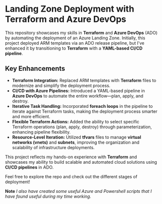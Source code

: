 # Landing Zone Deployment with Terraform and Azure DevOps

This repository showcases my skills in **Terraform** and **Azure DevOps** (ADO) by automating the deployment of an Azure Landing Zone. Initially, this project deployed ARM templates via an ADO release pipeline, but I've enhanced it by transitioning to **Terraform** with a **YAML-based CI/CD pipeline**.

## Key Enhancements

- **Terraform Integration:** Replaced ARM templates with **Terraform** files to modernize and simplify the deployment process.
- **CI/CD with Azure Pipelines:** Introduced a YAML-based pipeline in **Azure DevOps** to automate the entire workflow—plan, apply, and destroy.
- **Iterative Task Handling:** Incorporated **foreach loops** in the pipeline to iterate against Terraform tasks, making the deployment process smarter and more efficient.
- **Flexible Terraform Actions:** Added the ability to select specific Terraform operations (plan, apply, destroy) through parameterization, enhancing pipeline flexibility.
- **Resource-Level Iteration:** Utilized **tfvars** files to manage **virtual networks (vnets)** and **subnets**, improving the organization and scalability of infrastructure deployments.

This project reflects my hands-on experience with **Terraform** and showcases my ability to build scalable and automated cloud solutions using **CI/CD pipelines** in ADO. 

Feel free to explore the repo and check out the different stages of deployment!

**Note** *I also have created some useful Azure and Powershell scripts that I have found useful during my time working.*
